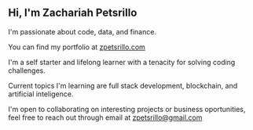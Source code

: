 ## Hi, I'm Zachariah Petsrillo

I'm passionate about code, data, and finance.

You can find my portfolio at [zpetsrillo.com](http://zpetsrillo.com)

I'm a self starter and lifelong learner with a tenacity for solving coding challenges.

Current topics I'm learning are full stack development, blockchain, and artificial inteligence.

I'm open to collaborating on interesting projects or business oportunities, feel free to reach out through email at zpetsrillo@gmail.com

